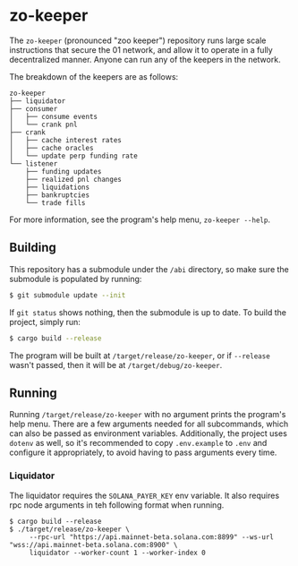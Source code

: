 # zo-keeper

The `zo-keeper` (pronounced "zoo keeper") repository runs large scale
instructions that secure the 01 network, and allow it to operate in a
fully decentralized manner. Anyone can run any of the keepers in the
network.

The breakdown of the keepers are as follows:

```
zo-keeper
├── liquidator
├── consumer
│   ├── consume events
│   └── crank pnl
├── crank
│   ├── cache interest rates
│   ├── cache oracles
│   └── update perp funding rate
└── listener
    ├── funding updates
    ├── realized pnl changes
    ├── liquidations
    ├── bankruptcies
    └── trade fills
```

For more information, see the program's help menu, `zo-keeper --help`.

## Building

This repository has a submodule under the `/abi` directory, so make sure
the submodule is populated by running:

```bash
$ git submodule update --init
```

If `git status` shows nothing, then the submodule is up to date.
To build the project, simply run:

```bash
$ cargo build --release
```

The program will be built at `/target/release/zo-keeper`, or if
`--release` wasn't passed, then it will be at `/target/debug/zo-keeper`.

## Running

Running `/target/release/zo-keeper` with no argument prints the
program's help menu. There are a few arguments needed for all
subcommands, which can also be passed as environment variables.
Additionally, the project uses `dotenv` as well, so it's
recommended to copy `.env.example` to `.env` and configure it
appropriately, to avoid having to pass arguments every time.

### Liquidator

The liquidator requires the `SOLANA_PAYER_KEY` env variable. It also requires rpc node arguments in teh following format when running.

```
$ cargo build --release
$ ./target/release/zo-keeper \
     --rpc-url "https://api.mainnet-beta.solana.com:8899" --ws-url "wss://api.mainnet-beta.solana.com:8900" \
     liquidator --worker-count 1 --worker-index 0 
```
